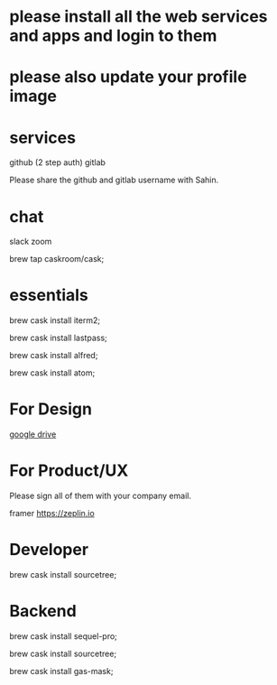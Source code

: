 # please install all the web services and apps and login to them 
# please also update your profile image



# services
github (2 step auth)
gitlab 

Please share the github and gitlab username with Sahin.

# chat
slack
zoom 


brew tap caskroom/cask;


# essentials 

brew cask install iterm2;

brew cask install lastpass;

brew cask install alfred;

brew cask install atom;


# For Design

[google drive](https://itunes.apple.com/us/app/onedrive/id823766827?mt=12)


# For Product/UX

Please sign all of them with your company email.


framer
https://zeplin.io

# Developer 

brew cask install sourcetree;

# Backend

brew cask install sequel-pro;

brew cask install sourcetree;

brew cask install gas-mask;
